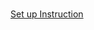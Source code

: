 ###
[Set up Instruction](https://developer.atlassian.com/blog/2016/02/best-way-to-store-dotfiles-git-bare-repo/)
